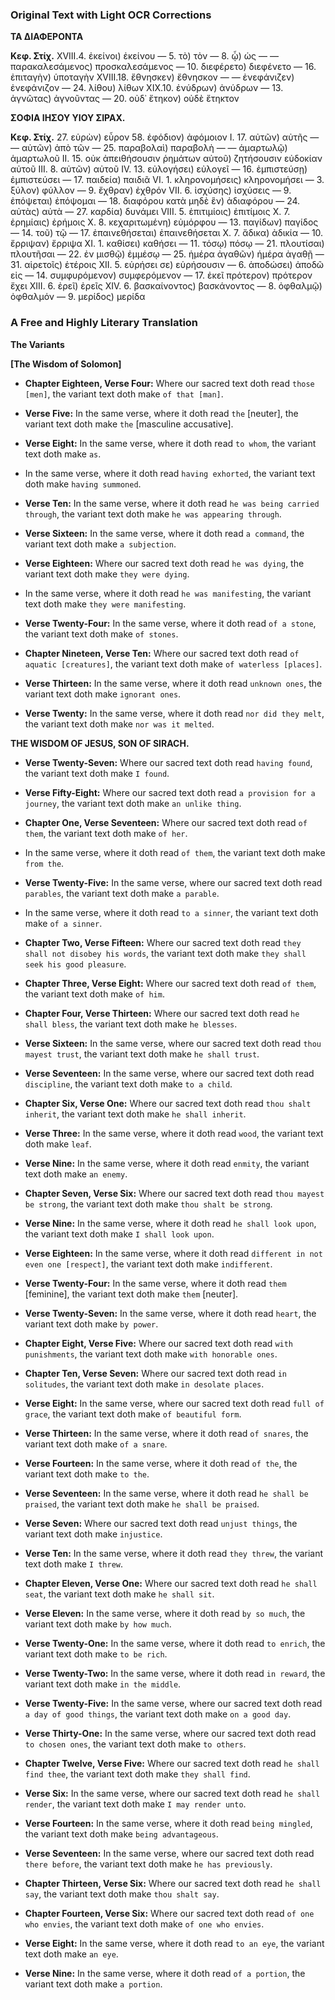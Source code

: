 ### Original Text with Light OCR Corrections

**ΤΑ ΔΙΑΦΕΡΟΝΤΑ**

**Κεφ. Στίχ.**
XVIII.4. ἐκείνοι) ἐκείνου
— 5. τὸ) τὸν
— 8. ᾧ) ὡς
— — παρακαλεσάμενος) προσκαλεσάμενος
— 10. διεφέρετο) διεφένετο
— 16. ἐπιταγὴν) ὑποταγὴν
XVIII.18. ἔθνησκεν) ἔθνησκον
— — ἐνεφάνιζεν) ἐνεφάνιζον
— 24. λίθου) λίθων
XIX.10. ἐνύδρων) ἀνύδρων
— 13. ἀγνῶτας) ἀγνοῦντας
— 20. οὐδ᾿ ἔτηκον) οὐδὲ ἔτηκτον

**ΣΟΦΙΑ ΙΗΣΟΥ ΥΙΟΥ ΣΙΡΑΧ.**

**Κεφ. Στίχ.**
27. εὑρὼν) εὖρον
58. ἐφόδιον) ἀφόμοιον
I. 17. αὐτῶν) αὐτῆς
— — αὐτῶν) ἀπὸ τῶν
— 25. παραβολαὶ) παραβολὴ
— — ἁμαρτωλῷ) ἁμαρτωλοῦ
II. 15. οὐκ ἀπειθήσουσιν ῥημάτων αὐτοῦ) ζητήσουσιν εὐδοκίαν αὐτοῦ
III. 8. αὐτῶν) αὐτοῦ
IV. 13. εὐλογήσει) εὐλογεῖ
— 16. ἐμπιστεύσῃ) ἐμπιστεύσει
— 17. παιδεία) παιδιᾶ
VI. 1. κληρονομήσεις) κληρονομήσει
— 3. ξύλον) φύλλον
— 9. ἔχθραν) ἐχθρόν
VII. 6. ἰσχύσης) ἰσχύσεις
— 9. ἐπόψεται) ἐπόψομαι
— 18. διαφόρου κατὰ μηδὲ ἓν) ἀδιαφόρου
— 24. αὐτὰς) αὐτὰ
— 27. καρδία) δυνάμει
VIII. 5. ἐπιτιμίοις) ἐπιτίμοις
X. 7. ἐρημίαις) ἐρήμοις
X. 8. κεχαριτωμένη) εὐμόρφου
— 13. παγίδων) παγίδος
— 14. τοῦ) τῷ
— 17. ἐπαινεθήσεται) ἐπαινεθήσεται
X. 7. ἄδικα) ἀδικία
— 10. ἔρριψαν) ἔρριψα
XI. 1. καθίσει) καθήσει
— 11. τόσῳ) πόσῳ
— 21. πλουτίσαι) πλουτῆσαι
— 22. ἐν μισθῷ) ἐμμέσῳ
— 25. ἡμέρα ἀγαθῶν) ἡμέρα ἀγαθῇ
— 31. αἱρετοῖς) ἑτέροις
XII. 5. εὑρήσει σε) εὑρήσουσιν
— 6. ἀποδώσει) ἀποδῶ εἰς
— 14. συμφυρόμενον) συμφερόμενον
— 17. ἐκεῖ πρότερον) πρότερον ἔχει
XIII. 6. ἐρεῖ) ἐρεῖς
XIV. 6. βασκαίνοντος) βασκάνοντος
— 8. ὀφθαλμῷ) ὀφθαλμόν
— 9. μερίδος) μερίδα

### A Free and Highly Literary Translation

**The Variants**

**[The Wisdom of Solomon]**

*   **Chapter Eighteen, Verse Four:** Where our sacred text doth read `those [men]`, the variant text doth make `of that [man]`.
*   **Verse Five:** In the same verse, where it doth read `the` [neuter], the variant text doth make `the` [masculine accusative].
*   **Verse Eight:** In the same verse, where it doth read `to whom`, the variant text doth make `as`.
*   In the same verse, where it doth read `having exhorted`, the variant text doth make `having summoned`.
*   **Verse Ten:** In the same verse, where it doth read `he was being carried through`, the variant text doth make `he was appearing through`.
*   **Verse Sixteen:** In the same verse, where it doth read `a command`, the variant text doth make `a subjection`.
*   **Verse Eighteen:** Where our sacred text doth read `he was dying`, the variant text doth make `they were dying`.
*   In the same verse, where it doth read `he was manifesting`, the variant text doth make `they were manifesting`.
*   **Verse Twenty-Four:** In the same verse, where it doth read `of a stone`, the variant text doth make `of stones`.

*   **Chapter Nineteen, Verse Ten:** Where our sacred text doth read `of aquatic [creatures]`, the variant text doth make `of waterless [places]`.
*   **Verse Thirteen:** In the same verse, where it doth read `unknown ones`, the variant text doth make `ignorant ones`.
*   **Verse Twenty:** In the same verse, where it doth read `nor did they melt`, the variant text doth make `nor was it melted`.

**THE WISDOM OF JESUS, SON OF SIRACH.**

*   **Verse Twenty-Seven:** Where our sacred text doth read `having found`, the variant text doth make `I found`.
*   **Verse Fifty-Eight:** Where our sacred text doth read `a provision for a journey`, the variant text doth make `an unlike thing`.

*   **Chapter One, Verse Seventeen:** Where our sacred text doth read `of them`, the variant text doth make `of her`.
*   In the same verse, where it doth read `of them`, the variant text doth make `from the`.
*   **Verse Twenty-Five:** In the same verse, where our sacred text doth read `parables`, the variant text doth make `a parable`.
*   In the same verse, where it doth read `to a sinner`, the variant text doth make `of a sinner`.

*   **Chapter Two, Verse Fifteen:** Where our sacred text doth read `they shall not disobey his words`, the variant text doth make `they shall seek his good pleasure`.

*   **Chapter Three, Verse Eight:** Where our sacred text doth read `of them`, the variant text doth make `of him`.

*   **Chapter Four, Verse Thirteen:** Where our sacred text doth read `he shall bless`, the variant text doth make `he blesses`.
*   **Verse Sixteen:** In the same verse, where our sacred text doth read `thou mayest trust`, the variant text doth make `he shall trust`.
*   **Verse Seventeen:** In the same verse, where our sacred text doth read `discipline`, the variant text doth make `to a child`.

*   **Chapter Six, Verse One:** Where our sacred text doth read `thou shalt inherit`, the variant text doth make `he shall inherit`.
*   **Verse Three:** In the same verse, where it doth read `wood`, the variant text doth make `leaf`.
*   **Verse Nine:** In the same verse, where it doth read `enmity`, the variant text doth make `an enemy`.

*   **Chapter Seven, Verse Six:** Where our sacred text doth read `thou mayest be strong`, the variant text doth make `thou shalt be strong`.
*   **Verse Nine:** In the same verse, where it doth read `he shall look upon`, the variant text doth make `I shall look upon`.
*   **Verse Eighteen:** In the same verse, where it doth read `different in not even one [respect]`, the variant text doth make `indifferent`.
*   **Verse Twenty-Four:** In the same verse, where it doth read `them` [feminine], the variant text doth make `them` [neuter].
*   **Verse Twenty-Seven:** In the same verse, where it doth read `heart`, the variant text doth make `by power`.

*   **Chapter Eight, Verse Five:** Where our sacred text doth read `with punishments`, the variant text doth make `with honorable ones`.

*   **Chapter Ten, Verse Seven:** Where our sacred text doth read `in solitudes`, the variant text doth make `in desolate places`.
*   **Verse Eight:** In the same verse, where our sacred text doth read `full of grace`, the variant text doth make `of beautiful form`.
*   **Verse Thirteen:** In the same verse, where it doth read `of snares`, the variant text doth make `of a snare`.
*   **Verse Fourteen:** In the same verse, where it doth read `of the`, the variant text doth make `to the`.
*   **Verse Seventeen:** In the same verse, where it doth read `he shall be praised`, the variant text doth make `he shall be praised`.
*   **Verse Seven:** Where our sacred text doth read `unjust things`, the variant text doth make `injustice`.
*   **Verse Ten:** In the same verse, where it doth read `they threw`, the variant text doth make `I threw`.

*   **Chapter Eleven, Verse One:** Where our sacred text doth read `he shall seat`, the variant text doth make `he shall sit`.
*   **Verse Eleven:** In the same verse, where it doth read `by so much`, the variant text doth make `by how much`.
*   **Verse Twenty-One:** In the same verse, where it doth read `to enrich`, the variant text doth make `to be rich`.
*   **Verse Twenty-Two:** In the same verse, where it doth read `in reward`, the variant text doth make `in the middle`.
*   **Verse Twenty-Five:** In the same verse, where our sacred text doth read `a day of good things`, the variant text doth make `on a good day`.
*   **Verse Thirty-One:** In the same verse, where our sacred text doth read `to chosen ones`, the variant text doth make `to others`.

*   **Chapter Twelve, Verse Five:** Where our sacred text doth read `he shall find thee`, the variant text doth make `they shall find`.
*   **Verse Six:** In the same verse, where our sacred text doth read `he shall render`, the variant text doth make `I may render unto`.
*   **Verse Fourteen:** In the same verse, where it doth read `being mingled`, the variant text doth make `being advantageous`.
*   **Verse Seventeen:** In the same verse, where our sacred text doth read `there before`, the variant text doth make `he has previously`.

*   **Chapter Thirteen, Verse Six:** Where our sacred text doth read `he shall say`, the variant text doth make `thou shalt say`.

*   **Chapter Fourteen, Verse Six:** Where our sacred text doth read `of one who envies`, the variant text doth make `of one who envies`.
*   **Verse Eight:** In the same verse, where it doth read `to an eye`, the variant text doth make `an eye`.
*   **Verse Nine:** In the same verse, where it doth read `of a portion`, the variant text doth make `a portion`.